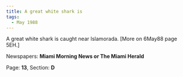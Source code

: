 ```yaml
---  
title: A great white shark is  
tags:  
  - May 1988  
---  
```

  
A great white shark is caught near Islamorada. [More on 6May88 page 5EH.]  
  
Newspapers: **Miami Morning News or The Miami Herald**  
  
Page: **13**, Section: **D** 
